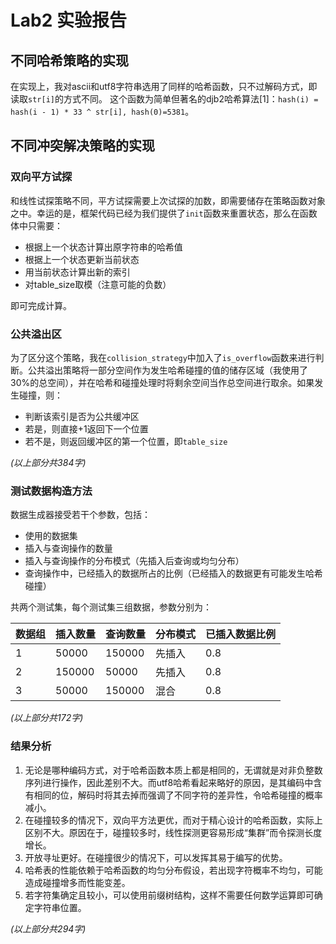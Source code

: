# Lab2 实验报告

## 不同哈希策略的实现

在实现上，我对ascii和utf8字符串选用了同样的哈希函数，只不过解码方式，即读取`str[i]`的方式不同。
这个函数为简单但著名的djb2哈希算法[1]：`hash(i) = hash(i - 1) * 33 ^ str[i], hash(0)=5381`。

## 不同冲突解决策略的实现

### 双向平方试探

和线性试探策略不同，平方试探需要上次试探的加数，即需要储存在策略函数对象之中。幸运的是，框架代码已经为我们提供了`init`函数来重置状态，那么在函数体中只需要：

- 根据上一个状态计算出原字符串的哈希值
- 根据上一个状态更新当前状态
- 用当前状态计算出新的索引
- 对table_size取模（注意可能的负数）

即可完成计算。

### 公共溢出区

为了区分这个策略，我在`collision_strategy`中加入了`is_overflow`函数来进行判断。公共溢出策略将一部分空间作为发生哈希碰撞的值的储存区域（我使用了30%的总空间），并在哈希和碰撞处理时将剩余空间当作总空间进行取余。如果发生碰撞，则：

- 判断该索引是否为公共缓冲区
- 若是，则直接+1返回下一个位置
- 若不是，则返回缓冲区的第一个位置，即`table_size`

_(以上部分共384字)_

### 测试数据构造方法

数据生成器接受若干个参数，包括：

- 使用的数据集
- 插入与查询操作的数量
- 插入与查询操作的分布模式（先插入后查询或均匀分布）
- 查询操作中，已经插入的数据所占的比例（已经插入的数据更有可能发生哈希碰撞）

共两个测试集，每个测试集三组数据，参数分别为：

| 数据组 | 插入数量 | 查询数量 | 分布模式 | 已插入数据比例 |
| ------ | -------- | -------- | -------- | -------------- |
| 1      | 50000    | 150000   | 先插入   | 0.8            |
| 2      | 150000   | 50000    | 先插入   | 0.8            |
| 3      | 50000    | 150000   | 混合     | 0.8            |

_(以上部分共172字)_

### 结果分析

1. 无论是哪种编码方式，对于哈希函数本质上都是相同的，无谓就是对非负整数序列进行操作，因此差别不大。而utf8哈希看起来略好的原因，是其编码中含有相同的位，解码时将其去掉而强调了不同字符的差异性，令哈希碰撞的概率减小。
2. 在碰撞较多的情况下，双向平方法更优，而对于精心设计的哈希函数，实际上区别不大。原因在于，碰撞较多时，线性探测更容易形成“集群”而令探测长度增长。
3. 开放寻址更好。在碰撞很少的情况下，可以发挥其易于编写的优势。
4. 哈希表的性能依赖于哈希函数的均匀分布假设，若出现字符概率不均匀，可能造成碰撞增多而性能变差。
5. 若字符集确定且较小，可以使用前缀树结构，这样不需要任何数学运算即可确定字符串位置。

_(以上部分共294字)_